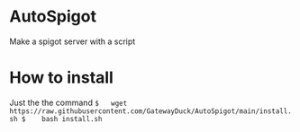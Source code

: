 # AutoSpigot
Make a spigot server with a script



# How to install
Just the the command
`$   wget https://raw.githubusercontent.com/GatewayDuck/AutoSpigot/main/install.sh
$    bash install.sh
`
